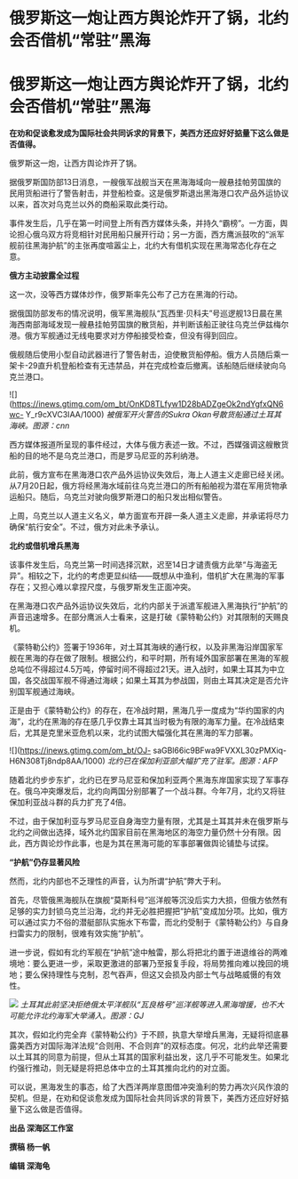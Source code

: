 # 俄罗斯这一炮让西方舆论炸开了锅，北约会否借机“常驻”黑海

# 俄罗斯这一炮让西方舆论炸开了锅，北约会否借机“常驻”黑海

**在劝和促谈愈发成为国际社会共同诉求的背景下，美西方还应好好掂量下这么做是否值得。**

俄罗斯这一炮，让西方舆论炸开了锅。

据俄罗斯国防部13日消息，一艘俄军战舰当天在黑海海域向一艘悬挂帕劳国旗的民用货船进行了警告射击，并登船检查。这是俄罗斯退出黑海港口农产品外运协议以来，首次对乌克兰以外的商船采取此类行动。

事件发生后，几乎在第一时间登上所有西方媒体头条，并持久“霸榜”。一方面，舆论担心俄乌双方将竞相针对民用船只展开行动；另一方面，西方鹰派鼓吹的“派军舰前往黑海护航”的主张再度喧嚣尘上，北约大有借机实现在黑海常态化存在之意。

**俄方主动披露全过程**

这一次，没等西方媒体炒作，俄罗斯率先公布了己方在黑海的行动。

据俄国防部发布的情况说明，俄军黑海舰队“瓦西里·贝科夫”号巡逻舰13日晨在黑海西南部海域发现一艘悬挂帕劳国旗的散货船，并判断该船正驶往乌克兰伊兹梅尔港。俄方军舰通过无线电要求对方停船接受检查，但没有得到回应。

俄舰随后使用小型自动武器进行了警告射击，迫使散货船停船。俄方人员随后乘一架卡-29直升机登船检查有无违禁品，并在完成检查后撤离。该船随后继续驶向乌克兰港口。

![](https://inews.gtimg.com/om_bt/OnKD8TLfyw1D28bADZgeOk2ndYgfxQN6wc-
Y_r9cXVC3IAA/1000) _被俄军开火警告的Sukra Okan号散货船通过土耳其海峡。图源：cnn_

西方媒体报道所呈现的事件经过，大体与俄方表述一致。不过，西媒强调这艘散货船的目的地不是乌克兰港口，而是罗马尼亚的苏利纳港。

此前，俄方宣布在黑海港口农产品外运协议失效后，海上人道主义走廊已经关闭。从7月20日起，俄方将经黑海水域前往乌克兰港口的所有船舶视为潜在军用货物承运船只。随后，乌克兰对驶向俄罗斯港口的船只发出相似警告。

上周，乌克兰以人道主义名义，单方面宣布开辟一条人道主义走廊，并承诺将尽力确保“航行安全”。不过，俄方对此未予承认。

**北约或借机增兵黑海**

该事件发生后，乌克兰第一时间选择沉默，迟至14日才谴责俄方此举“与海盗无异”。相较之下，北约的考虑更显纠结——既想从中渔利，借机扩大在黑海的军事存在；又担心难以拿捏尺度，与俄罗斯发生正面冲突。

在黑海港口农产品外运协议失效后，北约内部关于派遣军舰进入黑海执行“护航”的声音迅速增多。在部分鹰派人士看来，这是打破《蒙特勒公约》对其限制的天赐良机。

《蒙特勒公约》签署于1936年，对土耳其海峡的通行权，以及非黑海沿岸国家军舰在黑海的存在做了限制。根据公约，和平时期，所有域外国家部署在黑海的军舰总吨位不得超过4.5万吨，停留时间不得超过21天。进入战时，如果土耳其为中立国，各交战国军舰不得通过海峡；如果土耳其为参战国，则由土耳其决定是否允许别国军舰通过海峡。

正是由于《蒙特勒公约》的存在，在冷战时期，黑海几乎一度成为“华约国家的内海”，北约在黑海的存在感几乎仅靠土耳其当时极为有限的海军力量。在冷战结束后，尤其是克里米亚危机以来，北约试图大幅强化其在黑海的军力部署。

![](https://inews.gtimg.com/om_bt/OJ-
saGBl66ic9BFwa9FVXXL30zPMXiq-H6N308Tj8ndp8AA/1000) _北约已在保加利亚部大幅扩充了驻军。图源：AFP_

随着北约步步东扩，北约已在罗马尼亚和保加利亚两个黑海东岸国家实现了军事存在。俄乌冲突爆发后，北约向两国分别部署了一个战斗群。今年7月，北约又将驻保加利亚战斗群的兵力扩充了4倍。

不过，由于保加利亚与罗马尼亚自身海空力量有限，尤其是土耳其并未在俄罗斯与北约之间做出选择，域外北约国家目前在黑海地区的海空力量仍然十分有限。因此，西方舆论炒作此事，也是为其在黑海可能的军事部署做舆论铺垫与试探。

**“护航”仍存显著风险**

然而，北约内部也不乏理性的声音，认为所谓“护航”弊大于利。

首先，尽管俄黑海舰队在旗舰“莫斯科号”巡洋舰等沉没后实力大损，但俄方依然有足够的实力封锁乌克兰沿海，北约并无必胜把握把“护航”变成加分项。比如，俄方可以通过实力不俗的潜艇部队实施水下布雷，而北约受制于《蒙特勒公约》与自身扫雷实力的限制，很难有效实施“护航”。

进一步说，假如有北约军舰在“护航”途中触雷，那么将把北约置于进退维谷的两难境地：要么更进一步，采取更激进的部署乃至报复手段，将局势推向难以挽回的境地；要么保持理性与克制，忍气吞声，但这又会损及内部士气与战略威慑的有效性。

![](https://inews.gtimg.com/om_bt/Ouaij6E5zf_cBa8k-T9m7H_9_t95Otn2t-myHlLoAPlZQAA/1000)
_土耳其此前坚决拒绝俄太平洋舰队“瓦良格号”巡洋舰等进入黑海增援，也不大可能允许北约海军大举涌入。图源：GJ_

其次，假如北约完全弃《蒙特勒公约》于不顾，执意大举增兵黑海，无疑将彻底暴露美西方对国际海洋法规“合则用、不合则弃”的双标态度。何况，北约此举还需要以土耳其的同意为前提，但从土耳其的国家利益出发，这几乎不可能发生。如果北约强行推动，则无疑是将把总体中立的土耳其推向北约的对立面。

可以说，黑海发生的事态，给了大西洋两岸意图借冲突渔利的势力再次兴风作浪的契机。但是，在劝和促谈愈发成为国际社会共同诉求的背景下，美西方还应好好掂量下这么做是否值得。

**出品 深海区工作室**

**撰稿 杨一帆**

**编辑 深海龟**

